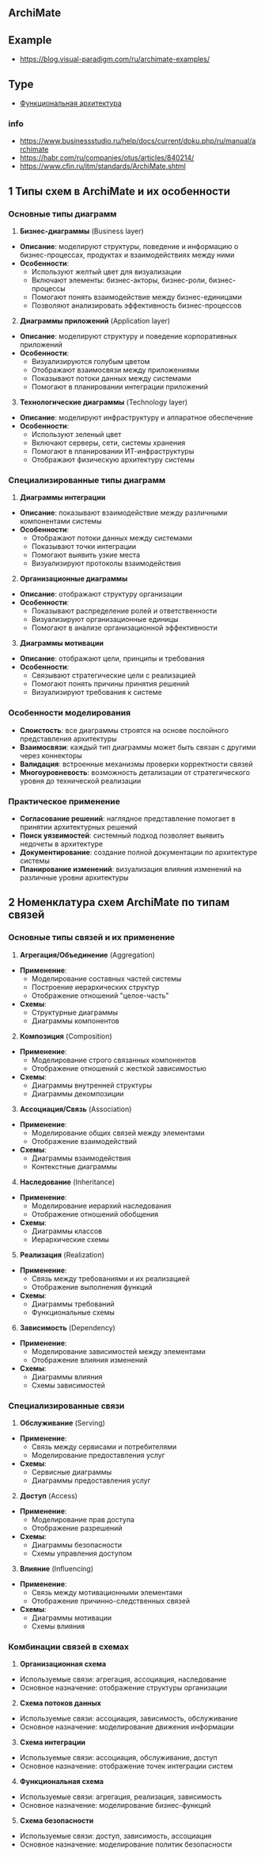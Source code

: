 ## ArchiMate
## Example
- https://blog.visual-paradigm.com/ru/archimate-examples/

## Type
- [Функциональная архитектура](https://habr.com/ru/articles/818547/)
  
### info
- https://www.businessstudio.ru/help/docs/current/doku.php/ru/manual/archimate
- https://habr.com/ru/companies/otus/articles/840214/
- https://www.cfin.ru/itm/standards/ArchiMate.shtml

## 1 Типы схем в ArchiMate и их особенности

### Основные типы диаграмм

1. **Бизнес-диаграммы** (Business layer)
* **Описание**: моделируют структуры, поведение и информацию о бизнес-процессах, продуктах и взаимодействиях между ними
* **Особенности**:
  * Используют желтый цвет для визуализации
  * Включают элементы: бизнес-акторы, бизнес-роли, бизнес-процессы
  * Помогают понять взаимодействие между бизнес-единицами
  * Позволяют анализировать эффективность бизнес-процессов

2. **Диаграммы приложений** (Application layer)
* **Описание**: моделируют структуру и поведение корпоративных приложений
* **Особенности**:
  * Визуализируются голубым цветом
  * Отображают взаимосвязи между приложениями
  * Показывают потоки данных между системами
  * Помогают в планировании интеграции приложений

3. **Технологические диаграммы** (Technology layer)
* **Описание**: моделируют инфраструктуру и аппаратное обеспечение
* **Особенности**:
  * Используют зеленый цвет
  * Включают серверы, сети, системы хранения
  * Помогают в планировании ИТ-инфраструктуры
  * Отображают физическую архитектуру системы

### Специализированные типы диаграмм

1. **Диаграммы интеграции**
* **Описание**: показывают взаимодействие между различными компонентами системы
* **Особенности**:
  * Отображают потоки данных между системами
  * Показывают точки интеграции
  * Помогают выявить узкие места
  * Визуализируют протоколы взаимодействия

2. **Организационные диаграммы**
* **Описание**: отображают структуру организации
* **Особенности**:
  * Показывают распределение ролей и ответственности
  * Визуализируют организационные единицы
  * Помогают в анализе организационной эффективности

3. **Диаграммы мотивации**
* **Описание**: отображают цели, принципы и требования
* **Особенности**:
  * Связывают стратегические цели с реализацией
  * Помогают понять причины принятия решений
  * Визуализируют требования к системе

### Особенности моделирования

* **Слоистость**: все диаграммы строятся на основе послойного представления архитектуры
* **Взаимосвязи**: каждый тип диаграммы может быть связан с другими через коннекторы
* **Валидация**: встроенные механизмы проверки корректности связей
* **Многоуровневость**: возможность детализации от стратегического уровня до технической реализации

### Практическое применение

* **Согласование решений**: наглядное представление помогает в принятии архитектурных решений
* **Поиск уязвимостей**: системный подход позволяет выявить недочеты в архитектуре
* **Документирование**: создание полной документации по архитектуре системы
* **Планирование изменений**: визуализация влияния изменений на различные уровни архитектуры

## 2 Номенклатура схем ArchiMate по типам связей

### Основные типы связей и их применение

1. **Агрегация/Объединение** (Aggregation)
* **Применение**:
  * Моделирование составных частей системы
  * Построение иерархических структур
  * Отображение отношений "целое-часть"
* **Схемы**:
  * Структурные диаграммы
  * Диаграммы компонентов

2. **Композиция** (Composition)
* **Применение**:
  * Моделирование строго связанных компонентов
  * Отображение отношений с жесткой зависимостью
* **Схемы**:
  * Диаграммы внутренней структуры
  * Диаграммы декомпозиции

3. **Ассоциация/Связь** (Association)
* **Применение**:
  * Моделирование общих связей между элементами
  * Отображение взаимодействий
* **Схемы**:
  * Диаграммы взаимодействия
  * Контекстные диаграммы

4. **Наследование** (Inheritance)
* **Применение**:
  * Моделирование иерархий наследования
  * Отображение отношений обобщения
* **Схемы**:
  * Диаграммы классов
  * Иерархические схемы

5. **Реализация** (Realization)
* **Применение**:
  * Связь между требованиями и их реализацией
  * Отображение выполнения функций
* **Схемы**:
  * Диаграммы требований
  * Функциональные схемы

6. **Зависимость** (Dependency)
* **Применение**:
  * Моделирование зависимостей между элементами
  * Отображение влияния изменений
* **Схемы**:
  * Диаграммы влияния
  * Схемы зависимостей

### Специализированные связи

1. **Обслуживание** (Serving)
* **Применение**:
  * Связь между сервисами и потребителями
  * Моделирование предоставления услуг
* **Схемы**:
  * Сервисные диаграммы
  * Диаграммы предоставления услуг

2. **Доступ** (Access)
* **Применение**:
  * Моделирование прав доступа
  * Отображение разрешений
* **Схемы**:
  * Диаграммы безопасности
  * Схемы управления доступом

3. **Влияние** (Influencing)
* **Применение**:
  * Связь между мотивационными элементами
  * Отображение причинно-следственных связей
* **Схемы**:
  * Диаграммы мотивации
  * Схемы влияния

### Комбинации связей в схемах

1. **Организационная схема**
* Используемые связи: агрегация, ассоциация, наследование
* Основное назначение: отображение структуры организации

2. **Схема потоков данных**
* Используемые связи: ассоциация, зависимость, обслуживание
* Основное назначение: моделирование движения информации

3. **Схема интеграции**
* Используемые связи: ассоциация, обслуживание, доступ
* Основное назначение: отображение точек интеграции систем

4. **Функциональная схема**
* Используемые связи: агрегация, реализация, зависимость
* Основное назначение: моделирование бизнес-функций

5. **Схема безопасности**
* Используемые связи: доступ, зависимость, ассоциация
* Основное назначение: моделирование политик безопасности
